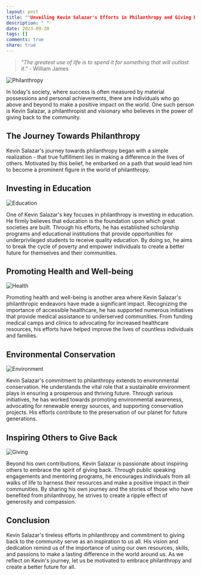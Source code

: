 ```yaml
---
layout: post
title: ""Unveiling Kevin Salazar's Efforts in Philanthropy and Giving Back to the Community""
description: " "
date: 2023-09-20
tags: []
comments: true
share: true
---
```


> _"The greatest use of life is to spend it for something that will outlast it."_ - William James

![Philanthropy](https://source.unsplash.com/1600x900/?philanthropy)

In today's society, where success is often measured by material possessions and personal achievements, there are individuals who go above and beyond to make a positive impact on the world. One such person is Kevin Salazar, a philanthropist and visionary who believes in the power of giving back to the community.

## The Journey Towards Philanthropy

Kevin Salazar's journey towards philanthropy began with a simple realization - that true fulfillment lies in making a difference in the lives of others. Motivated by this belief, he embarked on a path that would lead him to become a prominent figure in the world of philanthropy.

## Investing in Education

![Education](https://source.unsplash.com/1600x900/?education)

One of Kevin Salazar's key focuses in philanthropy is investing in education. He firmly believes that education is the foundation upon which great societies are built. Through his efforts, he has established scholarship programs and educational institutions that provide opportunities for underprivileged students to receive quality education. By doing so, he aims to break the cycle of poverty and empower individuals to create a better future for themselves and their communities.

## Promoting Health and Well-being

![Health](https://source.unsplash.com/1600x900/?health)

Promoting health and well-being is another area where Kevin Salazar's philanthropic endeavors have made a significant impact. Recognizing the importance of accessible healthcare, he has supported numerous initiatives that provide medical assistance to underserved communities. From funding medical camps and clinics to advocating for increased healthcare resources, his efforts have helped improve the lives of countless individuals and families.

## Environmental Conservation

![Environment](https://source.unsplash.com/1600x900/?environment)

Kevin Salazar's commitment to philanthropy extends to environmental conservation. He understands the vital role that a sustainable environment plays in ensuring a prosperous and thriving future. Through various initiatives, he has worked towards promoting environmental awareness, advocating for renewable energy sources, and supporting conservation projects. His efforts contribute to the preservation of our planet for future generations.

## Inspiring Others to Give Back

![Giving](https://source.unsplash.com/1600x900/?giving)

Beyond his own contributions, Kevin Salazar is passionate about inspiring others to embrace the spirit of giving back. Through public speaking engagements and mentoring programs, he encourages individuals from all walks of life to harness their resources and make a positive impact in their communities. By sharing his own journey and the stories of those who have benefited from philanthropy, he strives to create a ripple effect of generosity and compassion.

## Conclusion

Kevin Salazar's tireless efforts in philanthropy and commitment to giving back to the community serve as an inspiration to us all. His vision and dedication remind us of the importance of using our own resources, skills, and passions to make a lasting difference in the world around us. As we reflect on Kevin's journey, let us be motivated to embrace philanthropy and create a better future for all.